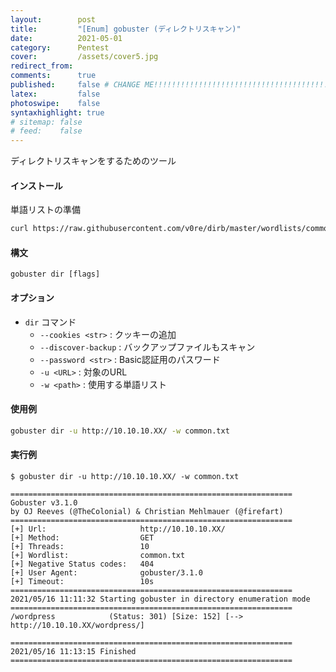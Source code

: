```yaml
---
layout:        post
title:         "[Enum] gobuster (ディレクトリスキャン)"
date:          2021-05-01
category:      Pentest
cover:         /assets/cover5.jpg
redirect_from:
comments:      true
published:     false # CHANGE ME!!!!!!!!!!!!!!!!!!!!!!!!!!!!!!!!!!!!!!!!!!
latex:         false
photoswipe:    false
syntaxhighlight: true
# sitemap: false
# feed:    false
---
```


ディレクトリスキャンをするためのツール

#### インストール
単語リストの準備
```bash
curl https://raw.githubusercontent.com/v0re/dirb/master/wordlists/common.txt -O
```

#### 構文
```
gobuster dir [flags]
```

#### オプション

- `dir` コマンド
  - `--cookies <str>` : クッキーの追加
  - `--discover-backup` : バックアップファイルもスキャン
  - `--password <str>` : Basic認証用のパスワード
  - `-u <URL>` : 対象のURL
  - `-w <path>` : 使用する単語リスト


#### 使用例
```bash
gobuster dir -u http://10.10.10.XX/ -w common.txt
```

#### 実行例

```
$ gobuster dir -u http://10.10.10.XX/ -w common.txt

===============================================================
Gobuster v3.1.0
by OJ Reeves (@TheColonial) & Christian Mehlmauer (@firefart)
===============================================================
[+] Url:                     http://10.10.10.XX/
[+] Method:                  GET
[+] Threads:                 10
[+] Wordlist:                common.txt
[+] Negative Status codes:   404
[+] User Agent:              gobuster/3.1.0
[+] Timeout:                 10s
===============================================================
2021/05/16 11:11:32 Starting gobuster in directory enumeration mode
===============================================================
/wordpress            (Status: 301) [Size: 152] [--> http://10.10.10.XX/wordpress/]

===============================================================
2021/05/16 11:13:15 Finished
===============================================================
```
